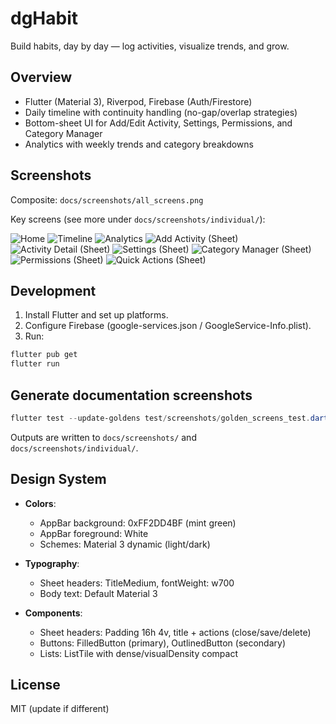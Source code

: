 # dgHabit

Build habits, day by day — log activities, visualize trends, and grow.

## Overview

- Flutter (Material 3), Riverpod, Firebase (Auth/Firestore)
- Daily timeline with continuity handling (no-gap/overlap strategies)
- Bottom-sheet UI for Add/Edit Activity, Settings, Permissions, and Category Manager
- Analytics with weekly trends and category breakdowns

## Screenshots

Composite: `docs/screenshots/all_screens.png`

Key screens (see more under `docs/screenshots/individual/`):

![Home](docs/screenshots/individual/home.png)
![Timeline](docs/screenshots/individual/timeline.png)
![Analytics](docs/screenshots/individual/analytics.png)
![Add Activity (Sheet)](docs/screenshots/individual/sheet_add_activity.png)
![Activity Detail (Sheet)](docs/screenshots/individual/sheet_activity_detail.png)
![Settings (Sheet)](docs/screenshots/individual/sheet_settings.png)
![Category Manager (Sheet)](docs/screenshots/individual/sheet_category_manager.png)
![Permissions (Sheet)](docs/screenshots/individual/sheet_permissions.png)
![Quick Actions (Sheet)](docs/screenshots/individual/sheet_quick_actions.png)

## Development

1) Install Flutter and set up platforms.
2) Configure Firebase (google-services.json / GoogleService-Info.plist).
3) Run:

```powershell
flutter pub get
flutter run
```

## Generate documentation screenshots

```powershell
flutter test --update-goldens test/screenshots/golden_screens_test.dart
```

Outputs are written to `docs/screenshots/` and `docs/screenshots/individual/`.

## Design System

- **Colors**:
  - AppBar background: 0xFF2DD4BF (mint green)
  - AppBar foreground: White
  - Schemes: Material 3 dynamic (light/dark)

- **Typography**:
  - Sheet headers: TitleMedium, fontWeight: w700
  - Body text: Default Material 3

- **Components**:
  - Sheet headers: Padding 16h 4v, title + actions (close/save/delete)
  - Buttons: FilledButton (primary), OutlinedButton (secondary)
  - Lists: ListTile with dense/visualDensity compact

## License

MIT (update if different)
